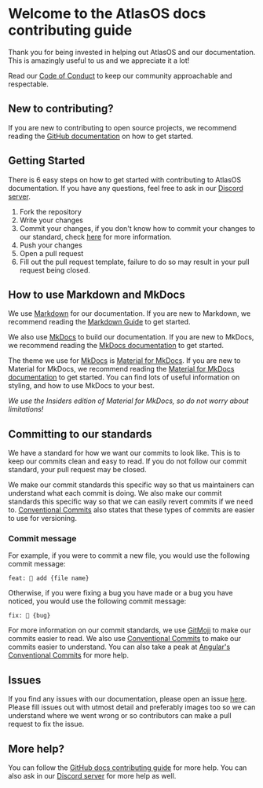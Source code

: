 # Welcome to the AtlasOS docs contributing guide

Thank you for being invested in helping out AtlasOS and our documentation. This is amazingly useful to us and we appreciate it a lot!

Read our [Code of Conduct](./CODE_OF_CONDUCT.md) to keep our community approachable and respectable.

## New to contributing?

If you are new to contributing to open source projects, we recommend reading the [GitHub documentation](https://docs.github.com/en/github/getting-started-with-github/quickstart) on how to get started.

## Getting Started

There is 6 easy steps on how to get started with contributing to AtlasOS documentation. If you have any questions, feel free to ask in our [Discord server](https://discord.atlasos.net).

1. Fork the repository
2. Write your changes
3. Commit your changes, if you don't know how to commit your changes to our standard, check [here]() for more information.
4. Push your changes
5. Open a pull request
6. Fill out the pull request template, failure to do so may result in your pull request being closed.

## How to use Markdown and MkDocs

We use [Markdown](https://www.markdownguide.org/) for our documentation. If you are new to Markdown, we recommend reading the [Markdown Guide](https://www.markdownguide.org/) to get started.

We also use [MkDocs](https://www.mkdocs.org/) to build our documentation. If you are new to MkDocs, we recommend reading the [MkDocs documentation](https://www.mkdocs.org/) to get started.

The theme we use for [MkDocs](https://www.mkdocs.org/) is [Material for MkDocs](https://squidfunk.github.io/mkdocs-material/). If you are new to Material for MkDocs, we recommend reading the [Material for MkDocs documentation](https://squidfunk.github.io/mkdocs-material/) to get started. You can find lots of useful information on styling, and how to use MkDocs to your best.

*We use the Insiders edition of Material for MkDocs, so do not worry about limitations!*

## Committing to our standards

We have a standard for how we want our commits to look like. This is to keep our commits clean and easy to read. If you do not follow our commit standard, your pull request may be closed.

We make our commit standards this specific way so that us maintainers can understand what each commit is doing. We also make our commit standards this specific way so that we can easily revert commits if we need to. [Conventional Commits](https://www.conventionalcommits.org/en/v1.0.0/) also states that these types of commits are easier to use for versioning.

### Commit message

For example, if you were to commit a new file, you would use the following commit message:

```text
feat: 📝 add {file name}
```

Otherwise, if you were fixing a bug you have made or a bug you have noticed, you would use the following commit message:

```text
fix: 🐛 {bug}
```

For more information on our commit standards, we use [GitMoji](https://gitmoji.dev/) to make our commits easier to read. We also use [Conventional Commits](https://www.conventionalcommits.org/en/v1.0.0/) to make our commits easier to understand. You can also take a peak at [Angular's Conventional Commits](https://github.com/angular/angular/blob/68a6a07/CONTRIBUTING.md#commit) for more help.

## Issues

If you find any issues with our documentation, please open an issue [here](https://github.com/Atlas-OS/docs/issues/new). Please fill issues out with utmost detail and preferably images too so we can understand where we went wrong or so contributors can make a pull request to fix the issue.

## More help?

You can follow the [GitHub docs contributing guide](https://github.com/github/docs/blob/main/CONTRIBUTING.md) for more help. You can also ask in our [Discord server](https://discord.atlasos.net) for more help as well.